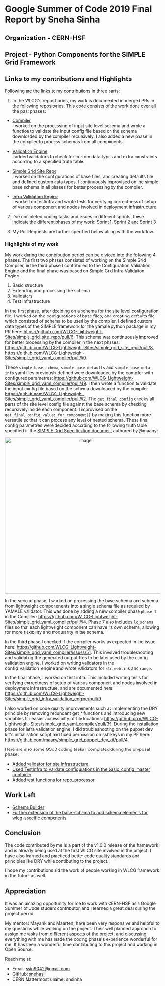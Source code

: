 # Google Summer of Code 2019 Final Report by Sneha Sinha

## Organization - CERN-HSF

## Project - Python Components for the SIMPLE Grid Framework

## Links to my contributions and Highlights
Following are the links to my contributions in three parts:

1. In the WLCG's repositiories, my work is documented in merged PRs in the following repositories. This code consists of the work done over all the past phases:
  * [Compiler](https://github.com/WLCG-Lightweight-Sites/simple_grid_yaml_compiler) <br />
I worked on the processing of input site level schema and wrote a function to validate the input config file based on the schema downloaded by the compiler recursively. I also added a new phase in the compiler to process schemas from all components.
  
  * [Validation Engine](https://github.com/WLCG-Lightweight-Sites/wlcg_lightweight_site_config_validation_engine) <br />
I added validators to check for custom data types and extra constraints according to a specified truth table.

  * [Simple Grid Site Repo](https://github.com/WLCG-Lightweight-Sites/simple_grid_site_repo) <br />
I worked on the configurations of base files, and creating defaults file and defined custom data types. I continuously improvised on the simple base schema in all phases for better processing by the compiler.

  * [Infra Validation Engine](https://github.com/WLCG-Lightweight-Sites/simple_grid_infra_validation_engine) <br />
I worked on testinfra and wrote tests for verifying correctness of setup of various component and nodes involved in deployment infrastructure.

2. I've completed coding tasks and issues in different sprints, these indicate the different phases of my work: [Sprint 1](https://github.com/orgs/WLCG-Lightweight-Sites/projects/2#column-4705944), [Sprint 2](https://github.com/orgs/WLCG-Lightweight-Sites/projects/3#column-5888982) and [Sprint 3](https://github.com/orgs/WLCG-Lightweight-Sites/projects/4#column-6135088) 

3. My Pull Requests are further specified below along with the workflow.

### Highlights of my work 
My work during the contribution period can be divided into the following 4 phases. The first two phases consisted of working on the Simple Grid Compiler, in the third phase I contributed to the Configuration Validation Engine and the final phase was based on Simple Grid Infra Validation Engine. <br>

1. Basic structure
2. Extending and processing the schema 
3. Validators
4. Test infrastructure

In the first phase, after deciding on a schema for the site level configuration file, I worked on the configurations of base files, and creating defaults file which consisted of schema to be used by the compiler. I defined custom data types of the SIMPLE framework for the yamale python package in my PR here: https://github.com/WLCG-Lightweight-Sites/simple_grid_site_repo/pull/6. This schema was continuously improved for better processing by the compiler in the next phases: https://github.com/WLCG-Lightweight-Sites/simple_grid_site_repo/pull/8, https://github.com/WLCG-Lightweight-Sites/simple_grid_yaml_compiler/pull/50.

These `simple-base-schema`, `simple-base-defaults` and `simple-base-meta-info` yaml files previously defined were downloaded by the compiler with configured parametres: https://github.com/WLCG-Lightweight-Sites/simple_grid_yaml_compiler/pull/49. I then wrote a function to validate the input config file based on the schema downloaded by the compiler https://github.com/WLCG-Lightweight-Sites/simple_grid_yaml_compiler/pull/52. The [`get_final_config`](https://github.com/snehasi/simple_grid_yaml_compiler/blob/fbfc1fd64a0564760de90ed03477bd09d51dcd84/compiler/processor_config_schemas.py#L98) checks all parts of the site level config file against the base schema by checking recursively inside each component. I improvised on the `get_final_config_values_for_component()` by making this function more versatile so that it can process any level of nested schema. These final config parametres were decided according to the following truth table specified in the [SIMPLE Grid Specification document](https://docs.google.com/document/d/1yp_96UXcwNO49cktnHtT61iNmTO0RgrSQukuNYqACpM/edit#) authored by @maany:

<p align="center">
<img width="507" alt="image" src="https://user-images.githubusercontent.com/22666460/63646478-fbceb200-c702-11e9-8088-cf0d77a5ffc1.png">
</p>

In the second phase, I worked on processing the base schema and schema from lightweight componenents into a single schema file as required by YAMALE validator. This was done by adding a new compiler phase `phase 7` in the Compiler: https://github.com/WLCG-Lightweight-Sites/simple_grid_yaml_compiler/pull/54. Phase 7 also includes `lc_schema` files so that each lightweight component can have its own schema, allowing for more flexibility and modularity in the schema.

In the third phase I checked if the compiler works as expected in the issue here: https://github.com/WLCG-Lightweight-Sites/simple_grid_yaml_compiler/issues/51. This involved troubleshooting and validating the generated output files to be later used by the config validation engine. I worked on writing validators in the config_validation_engine and wrote validators for [`str`](https://github.com/WLCG-Lightweight-Sites/wlcg_lightweight_site_config_validation_engine/pull/16), [`weblink`](https://github.com/WLCG-Lightweight-Sites/wlcg_lightweight_site_config_validation_engine/pull/17) and [`range`](https://github.com/WLCG-Lightweight-Sites/wlcg_lightweight_site_config_validation_engine/pull/15). 

In the final phase, I worked on test infra. This included writing tests for verifying correctness of setup of various component and nodes involved in deployment infrastructure, and are documented here: https://github.com/WLCG-Lightweight-Sites/simple_grid_infra_validation_engine/pull/9.

I also worked on code quality improvements such as implementing the DRY principle by removing redundant get_* functions and introducing new variables for easier accessibilty of file locations: https://github.com/WLCG-Lightweight-Sites/simple_grid_yaml_compiler/pull/39. During the installation phase for infra validation engine, I did troubleshooting on the puppet dev kit's initialisation script and fixed permission on ssh keys in my PR here: https://github.com/maany/simple_grid_puppet_dev_kit/pull/4.

Here are also some GSoC coding tasks I completed during the proposal phase:
  - [Added validator for site infrastructure](https://github.com/WLCG-Lightweight-Sites/wlcg_lightweight_site_config_validation_engine/pull/11)
  - [Used TestInfra to validate configurations in the basic_config_master container](https://github.com/snehasi/sgyc_test)
  - [Added test functions for repo_processor](https://github.com/WLCG-Lightweight-Sites/simple_grid_yaml_compiler/pull/35)

## Work Left
- [Schema Builder](https://github.com/WLCG-Lightweight-Sites/simple_grid_site_repo/issues/5)
- [Further extension of the base-schema to add schema elements for wlcg-specific components](https://github.com/WLCG-Lightweight-Sites/simple_grid_site_repo/issues/7)

## Conclusion
The code contributed by me is a part of the v1.0.0 release of the framework and is already being used at the first WLCG site involved in the project. I have also learned and practiced better code quality standards and principles like DRY while contibuting to the project.

I hope my contributions aid the work of people working in WLCG framework in the future as well. 

## Appreciation
It was an amazing opportunity for me to work with CERN-HSF as a Google Summer of Code student contributor, and I learned a great deal during the project period. 

My mentors Mayank and Maarten, have been very responsive and helpful to my questions while working on the project. Their well planned approach to assign me tasks from diffferent aspects of the project, and discussing everything with me has made the coding phase's experience wonderful for me. It has been a wonderful time contributing to this project and working in Open Source. 

Reach me at: 
* Email: ssin9042@gmail.com
* GitHub: [snehasi](https://github.com/snehasi)
* CERN Mattermost uname: snsinha
